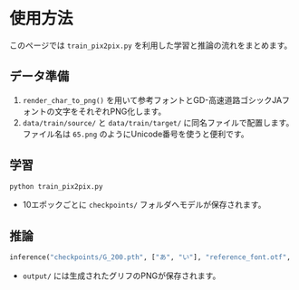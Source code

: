 # 使用方法

このページでは `train_pix2pix.py` を利用した学習と推論の流れをまとめます。

## データ準備

1. `render_char_to_png()` を用いて参考フォントとGD-高速道路ゴシックJAフォントの文字をそれぞれPNG化します。
2. `data/train/source/` と `data/train/target/` に同名ファイルで配置します。ファイル名は `65.png` のようにUnicode番号を使うと便利です。

## 学習

```bash
python train_pix2pix.py
```

- 10エポックごとに `checkpoints/` フォルダへモデルが保存されます。

## 推論

```python
inference("checkpoints/G_200.pth", ["あ", "い"], "reference_font.otf", "output")
```

- `output/` には生成されたグリフのPNGが保存されます。
